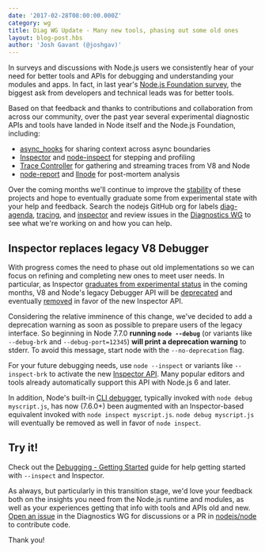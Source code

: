 ```yaml
---
date: '2017-02-28T08:00:00.000Z'
category: wg
title: Diag WG Update - Many new tools, phasing out some old ones
layout: blog-post.hbs
author: 'Josh Gavant (@joshgav)'
---
```


In surveys and discussions with Node.js users we consistently hear of your need
for better tools and APIs for debugging and understanding your modules and apps.
In fact, in last year's [Node.js Foundation survey][], the biggest ask from
developers and technical leads was for better tools.

Based on that feedback and thanks to contributions and collaboration from across
our community, over the past year several experimental diagnostic APIs and tools
have landed in Node itself and the Node.js Foundation, including:

- [async_hooks][] for sharing context across async boundaries
- [Inspector][] and [node-inspect][] for stepping and profiling
- [Trace Controller][] for gathering and streaming traces from V8 and Node
- [node-report][] and [llnode][] for post-mortem analysis

Over the coming months we'll continue to improve the [stability][] of these projects
and hope to eventually graduate some from experimental state with your help and
feedback. Search the nodejs GitHub org for labels [diag-agenda][],
[tracing][], and [inspector][] and review issues in the [Diagnostics WG][] to
see what we're working on and how you can help.

## Inspector replaces legacy V8 Debugger

With progress comes the need to phase out old implementations so we can focus on
refining and completing new ones to meet user needs. In particular, as Inspector
[graduates from experimental status](https://github.com/nodejs/node/issues/11421)
in the coming months, V8 and Node's legacy Debugger API will be
[deprecated](https://github.com/nodejs/node/pull/10970) and eventually
[removed](https://github.com/nodejs/node/issues/9789) in favor of the new
Inspector API.

Considering the relative imminence of this change, we've decided to add a deprecation
warning as soon as possible to prepare users of the legacy interface. So beginning
in Node 7.7.0 **running `node --debug`** (or variants like `--debug-brk` and
`--debug-port=12345`) **will print a deprecation warning** to stderr. To avoid
this message, start node with the `--no-deprecation` flag.

For your future debugging needs, use `node --inspect` or variants like `--inspect-brk`
to activate the new [Inspector API][]. Many popular editors and tools already
automatically support this API with Node.js 6 and later.

In addition, Node's built-in [CLI debugger][], typically invoked with `node
debug myscript.js`, has now (7.6.0+) been augmented with an Inspector-based
equivalent invoked with `node inspect myscript.js`. `node debug myscript.js` will
eventually be removed as well in favor of `node inspect`.

## Try it!

Check out the [Debugging - Getting Started][] guide for help getting started
with `--inspect` and Inspector.

As always, but particularly in this transition stage, we'd love your feedback
both on the insights you need from the Node.js runtime and modules, as well as
your experiences getting that info with tools and APIs old and new. [Open an
issue][] in the Diagnostics WG for discussions or a PR in [nodejs/node][] to
contribute code.

Thank you!

[async_hooks]: https://github.com/nodejs/node/pull/8531
[CLI debugger]: https://nodejs.org/docs/v7.6.0/api/debugger.html
[Debugging - Getting Started]: /learn/getting-started/debugging
[diag-agenda]: https://github.com/search?q=org%3Anodejs+label%3A%22diag-agenda%22&type=Issues
[Diagnostics WG]: https://github.com/nodejs/diagnostics/issues
[Inspector API]: https://chromedevtools.github.io/debugger-protocol-viewer/v8/
[Inspector]: https://github.com/nodejs/node/issues?utf8=%E2%9C%93&q=label%3Ainspector%20
[llnode]: https://github.com/nodejs/llnode
[node-inspect]: https://github.com/nodejs/node-inspect
[node-report]: https://github.com/nodejs/node-report
[Node.js Foundation survey]: /static/documents/2016-survey-report.pdf
[nodejs/node]: https://github.com/nodejs/node
[Open an issue]: https://github.com/nodejs/diagnostics/issues/new
[stability]: https://nodejs.org/dist/latest-v7.x/docs/api/documentation.html#documentation_stability_index
[Trace Controller]: https://github.com/nodejs/node/pull/9304
[tracing]: https://github.com/search?utf8=✓&q=org%3Anodejs+label%3A"tracing"+is%3Aopen&type=Issues

